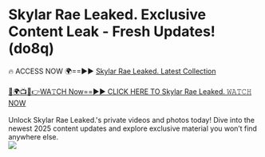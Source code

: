 # Skylar Rae Leaked. Exclusive Content Leak - Fresh Updates! (do8q)

🔥 ACCESS NOW 🌍==►► <a href="https://tinyurl.com/kvy9nzfs" rel="nofollow">Skylar Rae Leaked. Latest Collection</a>
<br><br>
[🔴🌍📺📱👉WA𝚃CH Now==►► CLICK HERE TO Skylar Rae Leaked. 𝚆𝙰𝚃𝙲𝙷 NOW](https://tinyurl.com/kvy9nzfs)
<br><br>
Unlock Skylar Rae Leaked.'s private videos and photos today! Dive into the newest 2025 content updates and explore exclusive material you won’t find anywhere else.
<br>
<a href="https://tinyurl.com/kvy9nzfs" rel="nofollow" data-target="animated-image.originalLink"><img src="https://camo.githubusercontent.com/8a4f000d20f83aca3bf7ec5f350d767afa0574a8a352519fd8cfa583a6f93a33/68747470733a2f2f692e696d6775722e636f6d2f644a486b345a712e676966" data-canonical-src="https://i.imgur.com/dJHk4Zq.gif" style="max-width: 100%; display: inline-block;" data-target="animated-image.originalImage"></a>
<br>
